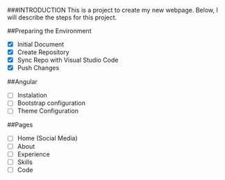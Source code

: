 ###INTRODUCTION
This is a project to create my new webpage.
Below, I will describe the steps for this project.

##Preparing the Environment
- [x] Initial Document
- [x] Create Repository
- [x] Sync Repo with Visual Studio Code
- [x] Push Changes

##Angular
- [ ] Instalation
- [ ] Bootstrap configuration
- [ ] Theme Configuration

##Pages
- [ ] Home (Social Media)
- [ ] About
- [ ] Experience
- [ ] Skills
- [ ] Code
